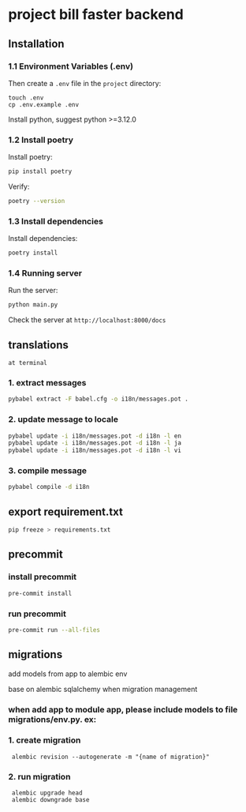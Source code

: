 # project bill faster  backend

## Installation

### 1.1 Environment Variables (.env)

Then create a `.env` file in the `project` directory:

```shell
touch .env
cp .env.example .env
```

Install python, suggest python >=3.12.0

### 1.2 Install poetry

Install poetry:

```sh
pip install poetry
```

Verify:

```sh
poetry --version
```

### 1.3 Install dependencies

Install dependencies:

```sh
poetry install
```

### 1.4 Running server

Run the server:

```sh
python main.py
```

Check the server at `http://localhost:8000/docs`

## translations

    at terminal

### 1. extract messages

```sh
pybabel extract -F babel.cfg -o i18n/messages.pot .
```

### 2. update message to locale

```sh
pybabel update -i i18n/messages.pot -d i18n -l en
pybabel update -i i18n/messages.pot -d i18n -l ja
pybabel update -i i18n/messages.pot -d i18n -l vi
```

### 3. compile message

```sh
pybabel compile -d i18n
```

## export requirement.txt

```sh
pip freeze > requirements.txt
```

## precommit

### install precommit

```sh
pre-commit install
```

### run precommit

```sh
pre-commit run --all-files
```

## migrations

add models from app to alembic env


base on alembic sqlalchemy when migration management
### when add app to module app, please include models to file migrations/env.py. ex:

### 1. create migration

     alembic revision --autogenerate -m "{name of migration}"

### 2. run migration

     alembic upgrade head
     alembic downgrade base